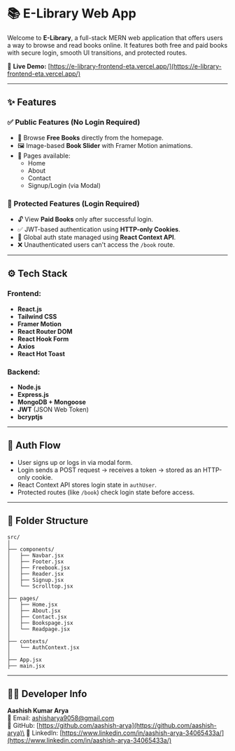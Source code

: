 # 📚 E-Library Web App

Welcome to **E-Library**, a full-stack MERN web application that offers users a way to browse and read books online. It features both free and paid books with secure login, smooth UI transitions, and protected routes.

🔗 **Live Demo:** [https://e-library-frontend-eta.vercel.app/](https://e-library-frontend-eta.vercel.app/)

---

## ✨ Features

### ✅ Public Features (No Login Required)

- 📖 Browse **Free Books** directly from the homepage.
- 🖼️ Image-based **Book Slider** with Framer Motion animations.
- 📄 Pages available:
  - Home
  - About
  - Contact
  - Signup/Login (via Modal)

### 🔐 Protected Features (Login Required)

- 🔓 View **Paid Books** only after successful login.
- ✅ JWT-based authentication using **HTTP-only Cookies**.
- 🧠 Global auth state managed using **React Context API**.
- ❌ Unauthenticated users can't access the `/book` route.

---

## ⚙️ Tech Stack

### Frontend:

- **React.js**
- **Tailwind CSS**
- **Framer Motion**
- **React Router DOM**
- **React Hook Form**
- **Axios**
- **React Hot Toast**

### Backend:

- **Node.js**
- **Express.js**
- **MongoDB + Mongoose**
- **JWT** (JSON Web Token)
- **bcryptjs**

---

## 🔐 Auth Flow

- User signs up or logs in via modal form.
- Login sends a POST request → receives a token → stored as an HTTP-only cookie.
- React Context API stores login state in `authUser`.
- Protected routes (like `/book`) check login state before access.

---

## 📁 Folder Structure

```
src/
│
├── components/
│   ├── Navbar.jsx
│   ├── Footer.jsx
│   ├── Freebook.jsx
│   ├── Reader.jsx
│   ├── Signup.jsx
│   └── Scrolltop.jsx
│
├── pages/
│   ├── Home.jsx
│   ├── About.jsx
│   ├── Contact.jsx
│   ├── Bookspage.jsx
│   └── Readpage.jsx
│
├── contexts/
│   └── AuthContext.jsx
│
├── App.jsx
├── main.jsx
```

---

## 🧑‍💻 Developer Info

**Aashish Kumar Arya**\
📧 Email: [ashisharya9058@gmail.com](mailto\:ashisharya9058@gmail.com)\
🔗 GitHub: [https://github.com/aashish-arya](https://github.com/aashish-arya)\
🔗 LinkedIn: [https://www.linkedin.com/in/aashish-arya-34065433a/](https://www.linkedin.com/in/aashish-arya-34065433a/)



